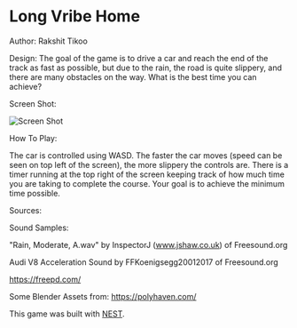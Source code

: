# Long Vribe Home

Author: Rakshit Tikoo

Design: The goal of the game is to drive a car and reach the end of the track as fast as possible, but due to the rain, the road is quite slippery, and there are many obstacles on the way. What is the best time you can achieve?

Screen Shot:

![Screen Shot](screenshot.png)

How To Play:

The car is controlled using WASD. The faster the car moves (speed can be seen on top left of the screen), the more slippery the controls are. There is a timer running at the top right of the screen keeping track of how much time you are taking to complete the course. Your goal is to achieve the minimum time possible. 

Sources: 

Sound Samples:

"Rain, Moderate, A.wav" by InspectorJ (www.jshaw.co.uk) of Freesound.org

Audi V8 Acceleration Sound by FFKoenigsegg20012017 of Freesound.org

https://freepd.com/


Some Blender Assets from:
https://polyhaven.com/


This game was built with [NEST](NEST.md).

